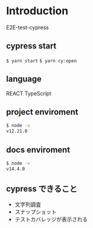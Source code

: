 # Introduction

E2E-test-cypress

## cypress start

`$ yarn start`
`$ yarn cy:open`

## language

REACT
TypeScript

## project enviroment

```sh
$ node -v
v12.21.0
```

## docs enviroment

```sh
$ node -v
v14.4.0
```

## cypress できること

- 文字列調査
- スナップショット
- テストカバレッジが表示される
